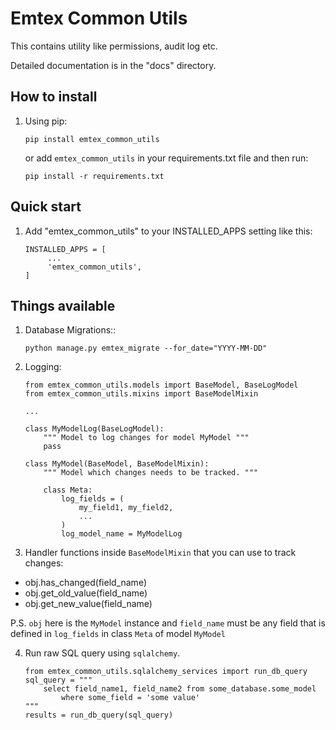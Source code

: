 # Emtex Common Utils

This contains utility like permissions, audit log etc.

Detailed documentation is in the "docs" directory.

## How to install

1. Using pip:
    
       pip install emtex_common_utils
    
    or add `emtex_common_utils` in your requirements.txt file and then run:
                
       pip install -r requirements.txt


## Quick start

1. Add "emtex_common_utils" to your INSTALLED_APPS setting like this:

       INSTALLED_APPS = [
            ...
            'emtex_common_utils',
       ]


## Things available

1. Database Migrations::

       python manage.py emtex_migrate --for_date="YYYY-MM-DD"

2. Logging:

       from emtex_common_utils.models import BaseModel, BaseLogModel
       from emtex_common_utils.mixins import BaseModelMixin

       ...

       class MyModelLog(BaseLogModel):
           """ Model to log changes for model MyModel """
           pass

       class MyModel(BaseModel, BaseModelMixin):
           """ Model which changes needs to be tracked. """

           class Meta:
               log_fields = (
                   my_field1, my_field2,
                   ...
               )
               log_model_name = MyModelLog
  
  
3. Handler functions inside `BaseModelMixin` that you can use to track changes:
* obj.has_changed(field_name)
* obj.get_old_value(field_name)
* obj.get_new_value(field_name)

P.S. `obj` here is the `MyModel` instance and `field_name` must be any field that is defined in `log_fields` in class `Meta` of model `MyModel`

4. Run raw SQL query using `sqlalchemy`.

       from emtex_common_utils.sqlalchemy_services import run_db_query
       sql_query = """
           select field_name1, field_name2 from some_database.some_model
               where some_field = 'some value'
       """
       results = run_db_query(sql_query)
